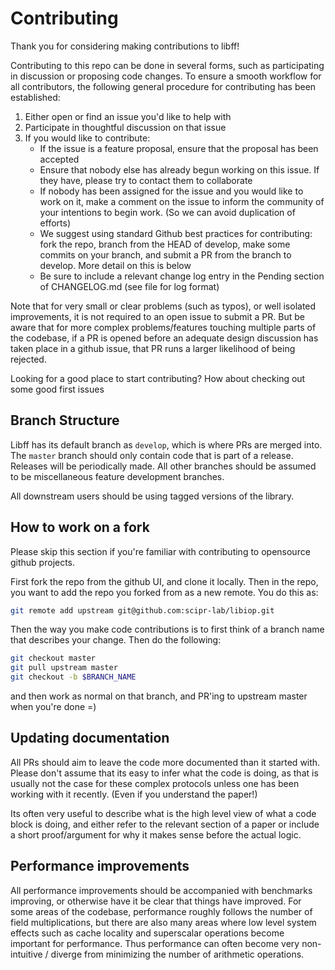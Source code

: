 # Contributing

Thank you for considering making contributions to libff!

Contributing to this repo can be done in several forms, such as participating in discussion or proposing code changes. 
To ensure a smooth workflow for all contributors, the following general procedure for contributing has been established:

1) Either open or find an issue you'd like to help with
2) Participate in thoughtful discussion on that issue
3) If you would like to contribute:
    * If the issue is a feature proposal, ensure that the proposal has been accepted
    * Ensure that nobody else has already begun working on this issue. 
    If they have, please try to contact them to collaborate
    * If nobody has been assigned for the issue and you would like to work on it, make a comment on the issue to inform the community of your intentions to begin work. (So we can avoid duplication of efforts)
    * We suggest using standard Github best practices for contributing: fork the repo, branch from the HEAD of develop, make some commits on your branch, and submit a PR from the branch to develop.
    More detail on this is below
    * Be sure to include a relevant change log entry in the Pending section of CHANGELOG.md (see file for log format)

Note that for very small or clear problems (such as typos), or well isolated improvements, it is not required to an open issue to submit a PR. But be aware that for more complex problems/features touching multiple parts of the codebase, if a PR is opened before an adequate design discussion has taken place in a github issue, that PR runs a larger likelihood of being rejected.

Looking for a good place to start contributing? How about checking out some good first issues

## Branch Structure

Libff has its default branch as `develop`, which is where PRs are merged into. The `master` branch should only contain code that is part of a release. Releases will be periodically made. All other branches should be assumed to be miscellaneous feature development branches.

All downstream users should be using tagged versions of the library.

## How to work on a fork
Please skip this section if you're familiar with contributing to opensource github projects.

First fork the repo from the github UI, and clone it locally.
Then in the repo, you want to add the repo you forked from as a new remote. You do this as:
```bash
git remote add upstream git@github.com:scipr-lab/libiop.git
```

Then the way you make code contributions is to first think of a branch name that describes your change.
Then do the following:
```bash
git checkout master
git pull upstream master
git checkout -b $BRANCH_NAME
```
and then work as normal on that branch, and PR'ing to upstream master when you're done =)

## Updating documentation

All PRs should aim to leave the code more documented than it started with.
Please don't assume that its easy to infer what the code is doing, 
as that is usually not the case for these complex protocols unless one has been working with it recently. 
(Even if you understand the paper!)

Its often very useful to describe what is the high level view of what a code block is doing,
and either refer to the relevant section of a paper or include a short proof/argument for why it makes sense before the actual logic.

## Performance improvements

All performance improvements should be accompanied with benchmarks improving, or otherwise have it be clear that things have improved.
For some areas of the codebase, performance roughly follows the number of field multiplications, but there are also many areas where
low level system effects such as cache locality and superscalar operations become important for performance. 
Thus performance can often become very non-intuitive / diverge from minimizing the number of arithmetic operations.